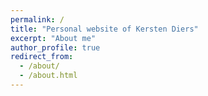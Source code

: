 ```yaml
---
permalink: /
title: "Personal website of Kersten Diers"
excerpt: "About me"
author_profile: true
redirect_from: 
  - /about/
  - /about.html
---
```

